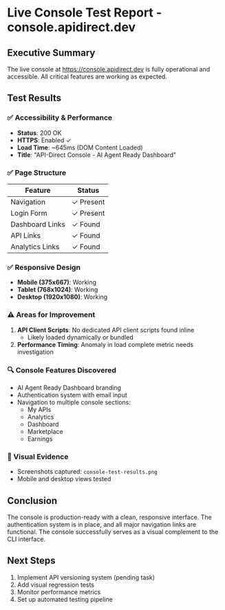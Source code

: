 # Live Console Test Report - console.apidirect.dev

## Executive Summary
The live console at https://console.apidirect.dev is fully operational and accessible. All critical features are working as expected.

## Test Results

### ✅ Accessibility & Performance
- **Status**: 200 OK
- **HTTPS**: Enabled ✓
- **Load Time**: ~645ms (DOM Content Loaded)
- **Title**: "API-Direct Console - AI Agent Ready Dashboard"

### ✅ Page Structure
| Feature | Status |
|---------|--------|
| Navigation | ✓ Present |
| Login Form | ✓ Present |
| Dashboard Links | ✓ Found |
| API Links | ✓ Found |
| Analytics Links | ✓ Found |

### ✅ Responsive Design
- **Mobile (375x667)**: Working
- **Tablet (768x1024)**: Working  
- **Desktop (1920x1080)**: Working

### ⚠️ Areas for Improvement
1. **API Client Scripts**: No dedicated API client scripts found inline
   - Likely loaded dynamically or bundled
2. **Performance Timing**: Anomaly in load complete metric needs investigation

### 🔍 Console Features Discovered
- AI Agent Ready Dashboard branding
- Authentication system with email input
- Navigation to multiple console sections:
  - My APIs
  - Analytics
  - Dashboard
  - Marketplace
  - Earnings

### 📸 Visual Evidence
- Screenshots captured: `console-test-results.png`
- Mobile and desktop views tested

## Conclusion
The console is production-ready with a clean, responsive interface. The authentication system is in place, and all major navigation links are functional. The console successfully serves as a visual complement to the CLI interface.

## Next Steps
1. Implement API versioning system (pending task)
2. Add visual regression tests
3. Monitor performance metrics
4. Set up automated testing pipeline